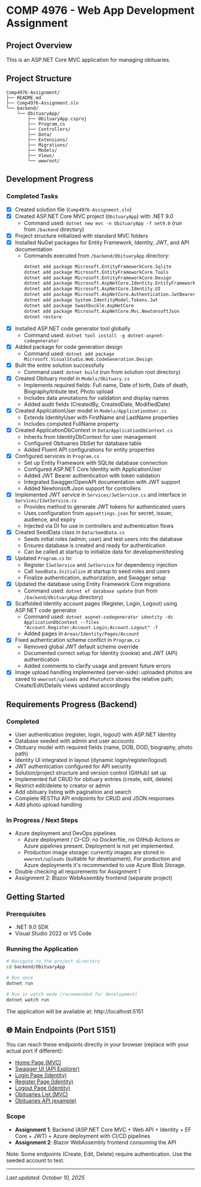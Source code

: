 # COMP 4976 - Web App Development Assignment

## Project Overview
This is an ASP.NET Core MVC application for managing obituaries.

## Project Structure
```
Comp4976-Assignment/
├── README.md
├── Comp4976-Assignment.sln
└── backend/
    └── ObituaryApp/
        ├── ObituaryApp.csproj
        ├── Program.cs
        ├── Controllers/
        ├── Data/
        ├── Extensions/
        ├── Migrations/
        ├── Models/
        ├── Views/
        └── wwwroot/
```

## Development Progress

### Completed Tasks
- [x] Created solution file (`Comp4976-Assignment.sln`)
- [x] Created ASP.NET Core MVC project (`ObituaryApp`) with .NET 9.0
  - Command used: `dotnet new mvc -n ObituaryApp -f net9.0` (run from `/backend` directory)
- [x] Project structure initialized with standard MVC folders
- [x] Installed NuGet packages for Entity Framework, Identity, JWT, and API documentation
  - Commands executed from `/backend/ObituaryApp` directory:
    ```bash
    dotnet add package Microsoft.EntityFrameworkCore.Sqlite
    dotnet add package Microsoft.EntityFrameworkCore.Tools
    dotnet add package Microsoft.EntityFrameworkCore.Design
    dotnet add package Microsoft.AspNetCore.Identity.EntityFrameworkCore
    dotnet add package Microsoft.AspNetCore.Identity.UI
    dotnet add package Microsoft.AspNetCore.Authentication.JwtBearer
    dotnet add package System.IdentityModel.Tokens.Jwt
    dotnet add package Swashbuckle.AspNetCore
    dotnet add package Microsoft.AspNetCore.Mvc.NewtonsoftJson
    dotnet restore
    ```
- [x] Installed ASP.NET code generator tool globally
  - Command used: `dotnet tool install -g dotnet-aspnet-codegenerator`
- [x] Added package for code generation design
  - Command used: `dotnet add package Microsoft.VisualStudio.Web.CodeGeneration.Design`
- [x] Built the entire solution successfully
  - Command used: `dotnet build` (run from solution root directory)
- [x] Created Obituary model in `Models/Obituary.cs`
  - Implements required fields: Full name, Date of birth, Date of death, Biography/tribute text, Photo upload
  - Includes data annotations for validation and display names
  - Added audit fields (CreatedBy, CreatedDate, ModifiedDate)
- [x] Created ApplicationUser model in `Models/ApplicationUser.cs`
  - Extends IdentityUser with FirstName and LastName properties
  - Includes computed FullName property
- [x] Created ApplicationDbContext in `Data/ApplicationDbContext.cs`
  - Inherits from IdentityDbContext for user management
  - Configured Obituaries DbSet for database table
  - Added Fluent API configurations for entity properties
- [x] Configured services in `Program.cs`
  - Set up Entity Framework with SQLite database connection
  - Configured ASP.NET Core Identity with ApplicationUser
  - Added JWT Bearer authentication with token validation
  - Integrated Swagger/OpenAPI documentation with JWT support
  - Added Newtonsoft.Json support for controllers
- [x] Implemented JWT service in `Services/JwtService.cs` and interface in `Services/IJwtService.cs`
  - Provides method to generate JWT tokens for authenticated users
  - Uses configuration from `appsettings.json` for secret, issuer, audience, and expiry
  - Injected via DI for use in controllers and authentication flows
- [x] Created SeedData class in `Data/SeedData.cs`
  - Seeds initial roles (admin, user) and test users into the database
  - Ensures database is created and ready for authentication
  - Can be called at startup to initialize data for development/testing
- [x] Updated `Program.cs` to:
  - Register `IJwtService` and `JwtService` for dependency injection
  - Call `SeedData.Initialize` at startup to seed roles and users
  - Finalize authentication, authorization, and Swagger setup
- [x] Updated the database using Entity Framework Core migrations
  - Command used: `dotnet ef database update` (run from `/backend/ObituaryApp` directory)
- [x] Scaffolded Identity account pages (Register, Login, Logout) using ASP.NET code generator
  - Command used: `dotnet aspnet-codegenerator identity -dc ApplicationDbContext --files "Account.Register;Account.Login;Account.Logout" -f`
  - Added pages in `Areas/Identity/Pages/Account`
- [x] Fixed authentication scheme conflict in `Program.cs`
  - Removed global JWT default scheme override
  - Documented correct setup for Identity (cookie) and JWT (API) authentication
  - Added comments to clarify usage and prevent future errors
- [x] Image upload handling implemented (server-side): uploaded photos are saved to `wwwroot/uploads` and `PhotoPath` stores the relative path; Create/Edit/Details views updated accordingly

## Requirements Progress (Backend)

### Completed
- User authentication (register, login, logout) with ASP.NET Identity
- Database seeded with admin and user accounts
- Obituary model with required fields (name, DOB, DOD, biography, photo path)
- Identity UI integrated in layout (dynamic login/register/logout)
- JWT authentication configured for API security
- Solution/project structure and version control (GitHub) set up
- Implemented full CRUD for obituary entries (create, edit, delete)
- Restrict edit/delete to creator or admin
- Add obituary listing with pagination and search
- Complete RESTful API endpoints for CRUD and JSON responses
- Add photo upload handling

### In Progress / Next Steps
- Azure deployment and DevOps pipelines
  - Azure deployment / CI-CD: no Dockerfile, no GitHub Actions or Azure pipelines present. Deployment is not yet implemented.
  - Production image storage: currently images are stored in `wwwroot/uploads` (suitable for development). For production and Azure deployments it's recommended to use Azure Blob Storage.
- Double checking all requirements for Assignment 1
- Assignment 2: Blazor WebAssembly frontend (separate project)

## Getting Started

### Prerequisites
- .NET 9.0 SDK
- Visual Studio 2022 or VS Code

### Running the Application
```bash
# Navigate to the project directory
cd backend/ObituaryApp

# Run once
dotnet run

# Run in watch mode (recommended for development)
dotnet watch run
```

The application will be available at: http://localhost:5151

## 🌐 Main Endpoints (Port 5151)

You can reach these endpoints directly in your browser (replace with your actual port if different):

- [Home Page (MVC)](http://localhost:5151/)
- [Swagger UI (API Explorer)](http://localhost:5151/swagger)
- [Login Page (Identity)](http://localhost:5151/Identity/Account/Login)
- [Register Page (Identity)](http://localhost:5151/Identity/Account/Register)
- [Logout Page (Identity)](http://localhost:5151/Identity/Account/Logout)
- [Obituaries List (MVC)](http://localhost:5151/Obituaries)
- [Obituaries API (example)](http://localhost:5151/api/Obituaries)

### Scope
- **Assignment 1**: Backend (ASP.NET Core MVC + Web API + Identity + EF Core + JWT) + Azure deployment with CI/CD pipelines
- **Assignment 2**: Blazor WebAssembly frontend consuming the API


Note: Some endpoints (Create, Edit, Delete) require authentication. Use the seeded account to test.

---
*Last updated: October 10, 2025*